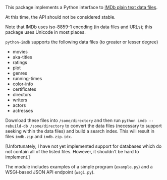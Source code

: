 This package implements a Python interface to [IMDb plain text data files][1].

[1]: http://www.imdb.com/interfaces

At this time, the API should not be considered stable.

Note that IMDb uses iso-8859-1 encoding (in data files and URLs);
this package uses Unicode in most places.

`python-imdb` supports the following data files (to greater or lesser degree)

* movies
* aka-titles
* ratings
* plot
* genres
* running-times
* color-info
* certificates
* directors
* writers
* actors
* actresses

Download these files into `/some/directory` and then run `python imdb --rebuild-db /some/directory` to convert the data files (necessary to support seeking within the data files) and build a search index.
This will result in files `imdb.zip` and `imdb.zip.idx`.

[Unfortunately, I have not yet implemented support for databases which do not contain all of the listed files. However, it shouldn't be hard to implement.]

The module includes examples of a simple program (`example.py`)
and a WSGI-based JSON API endpoint (`wsgi.py`).
